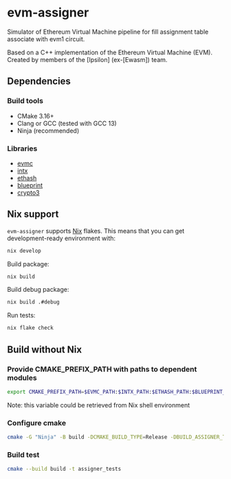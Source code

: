 # evm-assigner

Simulator of Ethereum Virtual Machine pipeline for fill assignment table associate with evm1 circuit.

Based on a C++ implementation of the Ethereum Virtual Machine (EVM).
Created by members of the [Ipsilon] (ex-[Ewasm]) team.

## Dependencies

### Build tools

- CMake 3.16+
- Clang or GCC (tested with GCC 13)
- Ninja (recommended)

### Libraries

- [evmc](https://github.com/ethereum/evmc)
- [intx](https://github.com/chfast/intx)
- [ethash](https://github.com/chfast/ethash)
- [blueprint](https://github.com/NilFoundation/zkllvm-blueprint)
- [crypto3](https://github.com/NilFoundation/crypto3)

## Nix support

`evm-assigner` supports [Nix](https://nixos.org/) flakes. This means that you can get development-ready environment with:

```bash
nix develop
```

Build package:

```bash
nix build
```

Build debug package:

```bash
nix build .#debug
```

Run tests:

```bash
nix flake check
```

## Build without Nix

### Provide CMAKE_PREFIX_PATH with paths to dependent modules
```bash
export CMAKE_PREFIX_PATH=$EVMC_PATH:$INTX_PATH:$ETHASH_PATH:$BLUEPRINT_PATH:$CRYPTO3_PATH
```
Note: this variable could be retrieved from Nix shell environment

### Configure cmake

```bash
cmake -G "Ninja" -B build -DCMAKE_BUILD_TYPE=Release -DBUILD_ASSIGNER_TESTS=TRUE

```

### Build test

```bash
cmake --build build -t assigner_tests
```
